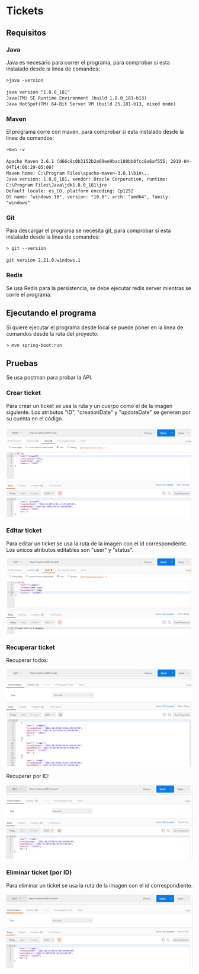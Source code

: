 # Tickets

## Requisitos

### Java
 Java es necesario para correr el programa, para comprobar si esta instalado desde la linea de comandos:

```
>java -version

java version "1.8.0_181"
Java(TM) SE Runtime Environment (build 1.8.0_181-b13)
Java HotSpot(TM) 64-Bit Server VM (build 25.181-b13, mixed mode)
```

### Maven
El programa corre con maven, para comprobar si esta instalado desde la linea de comandos:

```
>mvn -v

Apache Maven 3.6.1 (d66c9c0b3152b2e69ee9bac180bb8fcc8e6af555; 2019-04-04T14:00:29-05:00)
Maven home: C:\Program Files\apache-maven-3.6.1\bin\..
Java version: 1.8.0_181, vendor: Oracle Corporation, runtime: C:\Program Files\Java\jdk1.8.0_181\jre
Default locale: es_CO, platform encoding: Cp1252
OS name: "windows 10", version: "10.0", arch: "amd64", family: "windows"
```

### Git
Para descargar el programa se necesita git, para comprobar si esta instalado desde la linea de comandos:

```
> git --version

git version 2.21.0.windows.1
```

### Redis
Se usa Redis para la persistencia, se debe ejecutar redis server mientras se corre el programa.

## Ejecutando el programa

Si quiere ejecutar el programa desde local se puede poner en la linea de comandos desde la ruta del proyecto:

```
> mvn spring-boot:run 

```

## Pruebas

Se usa postman para probar la API.

### Crear ticket

Para crear un ticket se usa la ruta y un cuerpo como el de la imagen siguiente. Los atributos "ID", "creationDate" y "updateDate" se generan por su cuenta en el código.


![alt text](img/1.PNG)


### Editar ticket

Para editar un ticket se usa la ruta de la imagen con el id correspondiente. Los unicos atributos editables son "user" y "status".

![alt text](img/2.PNG)

### Recuperar ticket

Recuperar todos:

![alt text](img/3.PNG)

Recuperar por ID:

![alt text](img/4.PNG)

### Eliminar ticket (por ID)

Para eliminar un ticket se usa la ruta de la imagen con el id correspondiente.

![alt text](img/4.PNG)
